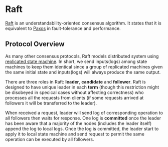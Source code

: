# Raft

[Raft]() is an understandability-oriented consensus algorithm. It states that it is equivalent to [Paxos]() in fault-tolerance and performance.




## Protocol Overview

As many other consensus protocols, Raft models distributed system using [replicated state machine](). In short, we send inputs(logs) among state machines to keep them identical since a group of replicated machines given the same initial state and inputs(logs) will always produce the same output.

There are three roles in Raft: **leader**, **candidate** and **follower**. Raft is designed to have unique leader in each **term** (though this restriction might be disobeyed in specical cases without affecting correctness) who processes all the requests from clients (if some requests arrived at followers it will be transferred to the leader).

When received a request, leader will send log of corresponding operation to all followers then waits for response. One log is **committed** once the leader has been aware that a majority of the nodes (includes the leader itself) append the log to local logs. Once the log is committed, the leader start to apply it to local state machine and send request to permit the same operation can be executed by all followers.





